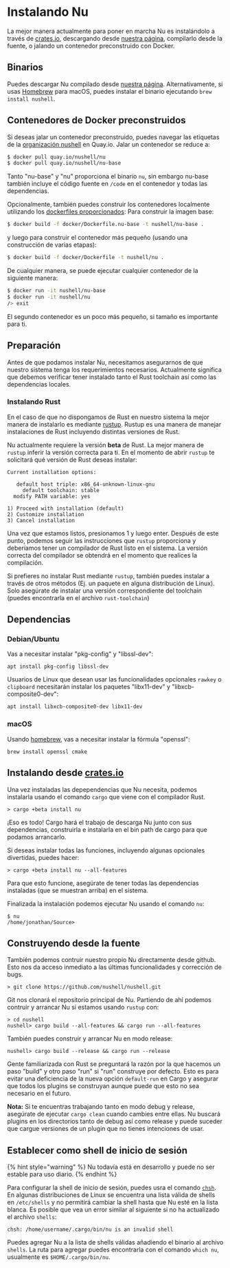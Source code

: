 # Instalando Nu

La mejor manera actualmente para poner en marcha Nu es instalándolo a través de [crates.io](https://crates.io), descargando desde [nuestra página](https://github.com/nushell/nushell/releases), compilarlo desde la fuente, o jalando un contenedor preconstruido con Docker.

## Binarios

Puedes descargar Nu compilado desde [nuestra página](https://github.com/nushell/nushell/releases). Alternativamente, si usas [Homebrew](https://brew.sh/) para macOS, puedes instalar el binario ejecutando `brew install nushell`.

## Contenedores de Docker preconstruidos

Si deseas jalar un contenedor preconstruido, puedes navegar las etiquetas de la [organización nushell](https://quay.io/organization/nushell)
en Quay.io. Jalar un contenedor se reduce a:

```bash
$ docker pull quay.io/nushell/nu
$ docker pull quay.io/nushell/nu-base
```

Tanto "nu-base" y "nu" proporciona el binario `nu`, sin embargo nu-base también incluye el código fuente en `/code` en el contenedor y todas las dependencias.

Opcionalmente, también puedes construir los contenedores localmente utilizando los [dockerfiles proporcionados](https://github.com/nushell/nushell/tree/master/docker):
Para construir la imagen base:

```bash
$ docker build -f docker/Dockerfile.nu-base -t nushell/nu-base .
``` 

y luego para construir el contenedor más pequeño (usando una construcción de varias etapas):

```bash
$ docker build -f docker/Dockerfile -t nushell/nu .
``` 

De cualquier manera, se puede ejecutar cualquier contenedor de la siguiente manera:

```bash
$ docker run -it nushell/nu-base
$ docker run -it nushell/nu
/> exit
```

El segundo contenedor es un poco más pequeño, si tamaño es importante para ti.

## Preparación

Antes de que podamos instalar Nu, necesitamos asegurarnos de que nuestro sistema tenga los requerimientos necesarios. Actualmente significa que debemos verificar tener instalado tanto el Rust toolchain así como las dependencias locales.

### Instalando Rust

En el caso de que no dispongamos de Rust en nuestro sistema la mejor manera de instalarlo es mediante [rustup](https://rustup.rs/). Rustup es una manera de manejar instalaciones de Rust incluyendo distintas versiones de Rust.

Nu actualmente requiere la versión **beta** de Rust. La mejor manera de `rustup` inferir la versión correcta para ti. En el momento de abrir `rustup` te solicitará qué versión de Rust deseas instalar:

```
Current installation options:

   default host triple: x86_64-unknown-linux-gnu
     default toolchain: stable
  modify PATH variable: yes

1) Proceed with installation (default)
2) Customize installation
3) Cancel installation
```

Una vez que estamos listos, presionamos 1 y luego enter. Después de este punto, podemos seguir las instrucciones que `rustup` proporciona y deberíamos tener un compilador de Rust listo en el sistema. La versión correcta del compilador se obtendrá en el momento que realices la compilación.

Si prefieres no instalar Rust mediante `rustup`, también puedes instalar a través de otros métodos (Ej. un paquete en alguna distribución de Linux). Solo asegúrate de instalar una versión correspondiente del toolchain (puedes encontrarla en el archivo `rust-toolchain`)

## Dependencias

### Debian/Ubuntu

Vas a necesitar instalar "pkg-config" y "libssl-dev":

```
apt install pkg-config libssl-dev
```

Usuarios de Linux que desean usar las funcionalidades opcionales `rawkey` o `clipboard` necesitarán instalar los paquetes "libx11-dev" y "libxcb-composite0-dev":

```
apt install libxcb-composite0-dev libx11-dev
```

### macOS

Usando [homebrew](https://brew.sh/), vas a necesitar instalar la fórmula "openssl":

```
brew install openssl cmake
```

## Instalando desde [crates.io](https://crates.io)

Una vez instaladas las depependencias que Nu necesita, podemos instalarla usando el comando `cargo` que viene con el compilador Rust.

```
> cargo +beta install nu
```

¡Eso es todo! Cargo hará el trabajo de descarga Nu junto con sus dependencias, construirla e instalarla en el bin path de cargo para que podamos arrancarlo.

Si deseas instalar todas las funciones, incluyendo algunas opcionales divertidas, puedes hacer:

```
> cargo +beta install nu --all-features
```

Para que esto funcione, asegúrate de tener todas las dependencias instaladas (que se muestran arriba) en el sistema.

Finalizada la instalación podemos ejecutar Nu usando el comando `nu`:

```
$ nu
/home/jonathan/Source> 
```

## Construyendo desde la fuente

También podemos contruir nuestro propio Nu directamente desde github. Esto nos da acceso inmediato a las últimas funcionalidades y corrección de bugs.

```
> git clone https://github.com/nushell/nushell.git
```

Git nos clonará el repositorio principal de Nu. Partiendo de ahí podemos contruir y arrancar Nu si estamos usando `rustup` con:

```
> cd nushell
nushell> cargo build --all-features && cargo run --all-features
```

También puedes construir y arrancar Nu en modo release:

```
nushell> cargo build --release && cargo run --release
```
Gente familiarizada con Rust se preguntará la razón por la que hacemos un paso "build" y otro paso "run" si "run" construye por defecto. Esto es para evitar una deficiencia de la nueva opción `default-run` en Cargo y asegurar que todos los plugins se construyan aunque puede que esto no sea necesario en el futuro.

**Nota:** Si te encuentras trabajando tanto en modo debug y release, asegúrate de ejecutar `cargo clean` cuando cambies entre ellas. Nu buscará plugins en los directorios tanto de debug así como release y puede suceder que cargue versiones de un plugin que no tienes intenciones de usar.

## Establecer como shell de inicio de sesión

{% hint style="warning" %} Nu todavía está en desarrollo y puede no ser estable para uso diario. {% endhint %}

Para configurar la shell de inicio de sesión, puedes usra el comando [`chsh`](https://linux.die.net/man/1/chsh).
En algunas distribuciones de Linux se encuentra una lista válida de shells en `/etc/shells` y no permitirá cambiar la shell hasta que Nu esté en la lista blanca. Es posible que vea un error similar al siguiente si no ha actualizado el archivo `shells`:

```
chsh: /home/username/.cargo/bin/nu is an invalid shell
```

Puedes agregar Nu a la lista de shells válidas añadiendo el binario al archivo `shells`. La ruta para agregar puedes encontrarla con el comando `which nu`, usualmente es `$HOME/.cargo/bin/nu`.